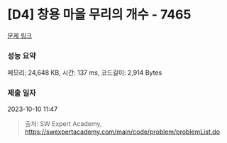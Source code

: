 # [D4] 창용 마을 무리의 개수 - 7465 

[문제 링크](https://swexpertacademy.com/main/code/problem/problemDetail.do?contestProbId=AWngfZVa9XwDFAQU) 

### 성능 요약

메모리: 24,648 KB, 시간: 137 ms, 코드길이: 2,914 Bytes

### 제출 일자

2023-10-10 11:47



> 출처: SW Expert Academy, https://swexpertacademy.com/main/code/problem/problemList.do